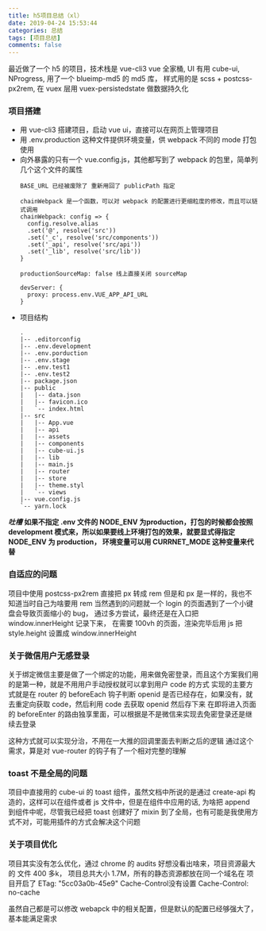 ```yaml
---
title: h5项目总结（xl）
date: 2019-04-24 15:53:44
categories: 总结
tags: [项目总结]
comments: false
---
```


<!-- 思路 -->
<!-- 1 项目搭建 -->
<!-- 2 自适应的问题 -->
<!-- 3 关于微信用户无感登录 -->
<!-- 4 toast 不是全局的问题 -->
<!-- 5 关于项目优化 -->

最近做了一个 h5 的项目，技术栈是 vue-cli3 vue 全家桶, UI 有用 cube-ui, NProgress, 用了一个 blueimp-md5 的 md5 库， 样式用的是 scss + postcss-px2rem, 在 vuex 层用 vuex-persistedstate 做数据持久化


### 项目搭建
- 用 vue-cli3 搭建项目，启动 vue ui，直接可以在网页上管理项目
- 用 .env.production 这种文件提供环境变量，供 webpack 不同的 mode 打包使用
- 向外暴露的只有一个 vue.config.js，其他都写到了 webpack 的包里，简单列几个这个文件的属性
  ```
  BASE_URL 已经被废除了 重新用回了 publicPath 指定

  chainWebpack 是一个函数，可以对 webpack 的配置进行更细粒度的修改，而且可以链式调用
  chainWebpack: config => {
    config.resolve.alias
    .set('@', resolve('src'))
    .set('_c', resolve('src/components'))
    .set('_api', resolve('src/api'))
    .set('_lib', resolve('src/lib'))
  }

  productionSourceMap: false 线上直接关闭 sourceMap

  devServer: {
    proxy: process.env.VUE_APP_API_URL
  }
  ```
- 项目结构
  ```
  .
  |-- .editorconfig                         
  |-- .env.development                          
  |-- .env.porduction                       
  |-- .env.stage                              
  |-- .env.test1                              
  |-- .env.test2
  |-- package.json
  |-- public
  |   |-- data.json
  |   |-- favicon.ico
  |   `-- index.html
  |-- src
  |   |-- App.vue
  |   |-- api
  |   |-- assets
  |   |-- components
  |   |-- cube-ui.js
  |   |-- lib
  |   |-- main.js
  |   |-- router
  |   |-- store
  |   |-- theme.styl
  |   `-- views
  |-- vue.config.js
  `-- yarn.lock
  ```

***吐槽*** **如果不指定 .env 文件的 NODE_ENV 为production，打包的时候都会按照 development 模式来，所以如果要线上环境打包的效果，就要显式得指定 NODE_ENV 为 production， 环境变量可以用 CURRNET_MODE 这种变量来代替**

### 自适应的问题

项目中使用 postcss-px2rem 直接把 px 转成 rem 但是和 px 是一样的，我也不知道当时自己为啥要用 rem
当然遇到的问题就一个 login 的页面遇到了一个小键盘会导致页面缩小的 bug， 通过多方尝试，最终还是在入口把 window.innerHeight 记录下来， 在需要 100vh 的页面，渲染完毕后用 js 把 style.height 设置成 window.innerHeight

### 关于微信用户无感登录

关于绑定微信主要是做了一个绑定的功能，用来做免密登录，而且这个方案我们用的是第一种，就是不用用户手动授权就可以拿到用户 code 的方式
实现的主要方式就是在 router 的 beforeEach 钩子判断 openid 是否已经存在，如果没有，就去重定向获取 code，然后利用 code 去获取 openid 然后存下来
在即将进入页面的 beforeEnter 的路由独享里面，可以根据是不是微信来实现去免密登录还是继续去登录

这种方式就可以实现分治，不用在一大推的回调里面去判断之后的逻辑
通过这个需求，算是对 vue-router 的钩子有了一个相对完整的理解

### toast 不是全局的问题

项目中直接用的 cube-ui 的 toast 组件，虽然文档中所说的是通过 create-api 构造的，这样可以在组件或者 js 文件中，但是在组件中应用的话, 为啥把 append 到组件中呢，尽管我已经把 toast 创建好了 mixin 到了全局，也有可能是我使用方式不对，可能用插件的方式会解决这个问题

### 关于项目优化

项目其实没有怎么优化，通过 chrome 的 audits 好想没看出啥来，项目资源最大的 文件 400 多k， 项目总共大小 1.7M，所有的静态资源都放在同一个域名在
项目开启了 ETag: "5cc03a0b-45e9" Cache-Control没有设置 Cache-Control: no-cache

虽然自己都是可以修改 webapck 中的相关配置，但是默认的配置已经够强大了，基本能满足需求